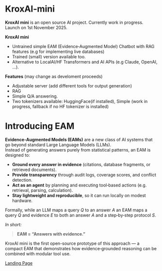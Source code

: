 # KroxAI-mini
**KroxAI mini** is an open source AI project. Currently work in progress. Launch on 1st November 2025.

**KroxAI mini**
* Untrained simple EAM (Evidence‑Augmented Model) Chatbot with RAG features (e.g for implementing live databases)
* Trained (small) version available too.
* Alternative to LocalAI/HF Transformers and AI APIs (e.g Claude, OpenAI, ...).


**Features** (may change as develoment proceeds)
* Adjustable server (add different tools for output generation)
* RAG
* Simple Q/A answering.
* Two tokenizers available: HuggingFace(if installed), Simple (work in progress, fallback if no HF tokenizer is installed)


# Introducing EAM

**Evidence‑Augmented Models (EAMs)** are a new class of AI systems that go beyond standard Large Language Models (LLMs).  
Instead of generating answers purely from statistical patterns, an EAM is designed to:

- **Ground every answer in evidence** (citations, database fragments, or retrieved documents).  
- **Provide transparency** through audit logs, coverage scores, and conflict detection.  
- **Act as an agent** by planning and executing tool‑based actions (e.g. retrieval, parsing, calculation).  
- **Stay lightweight and reproducible**, so it can run locally on modest hardware.  

Formally, while an LLM maps a query *Q* to an answer *A* an EAM maps a query *Q* and evidence *E* to both an answer *A* and a step‑by‑step protocol *S*.

_In short:_  
> **EAM = “Answers with evidence.”**  

KroxAI mini is the first open-source prototype of this approach — a compact EAM that demonstrates how evidence‑grounded reasoning can be combined with modular tool use.



[Landing Page](https://kroxenstudios.github.io/KroxAI-mini/)

